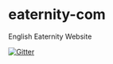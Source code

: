 # eaternity-com
English Eaternity Website

[![Gitter](https://badges.gitter.im/Join%20Chat.svg)](https://gitter.im/Eaternity/eaternity-org?utm_source=badge&utm_medium=badge&utm_campaign=pr-badge&utm_content=badge)
